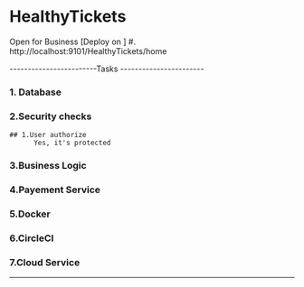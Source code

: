 # HealthyTickets
Open for Business
[Deploy on ] #.  http://localhost:9101/HealthyTickets/home


------------------------Tasks -----------------------
### 1. Database
### 2.Security checks
    
    ## 1.User authorize 
          Yes, it's protected
### 3.Business Logic
### 4.Payement Service
### 5.Docker
### 6.CircleCI
### 7.Cloud Service
-----------------------------------------------------
